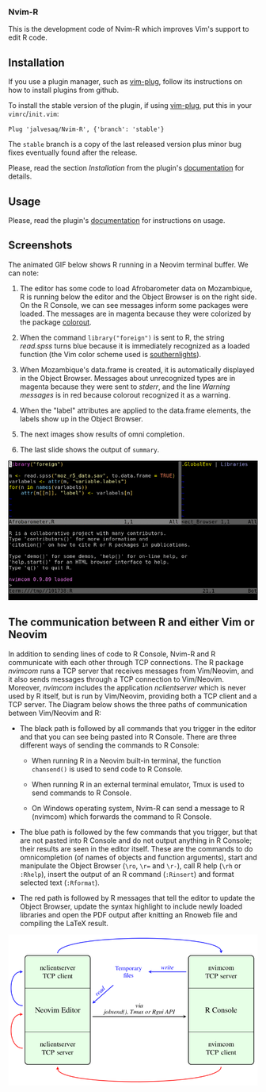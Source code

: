 ### Nvim-R

This is the development code of Nvim-R which improves Vim's support to edit
R code.

## Installation

If you use a plugin manager, such as [vim-plug], follow its instructions on
how to install plugins from github.

To install the stable version of the plugin, if using [vim-plug], put this in
your `vimrc`/`init.vim`:

```
Plug 'jalvesaq/Nvim-R', {'branch': 'stable'}
```

The `stable` branch is a copy of the last released version plus minor bug
fixes eventually found after the release.

Please, read the section *Installation* from the plugin's
[documentation](https://raw.githubusercontent.com/jalvesaq/Nvim-R/master/doc/Nvim-R.txt)
for details.

## Usage

Please, read the plugin's
[documentation](https://raw.githubusercontent.com/jalvesaq/Nvim-R/master/doc/Nvim-R.txt)
for instructions on usage.


## Screenshots

The animated GIF below shows R running in a Neovim terminal buffer. We can note:

   1. The editor has some code to load Afrobarometer data on Mozambique, R is
      running below the editor and the Object Browser is on the right side. On
      the R Console, we can see messages inform some packages were loaded. The
      messages are in magenta because they were colorized by the package
      [colorout].

   2. When the command `library("foreign")` is sent to R, the string *read.spss*
      turns blue because it is immediately recognized as a loaded function
      (the Vim color scheme used is [southernlights]).

   3. When Mozambique's data.frame is created, it is automatically displayed
      in the Object Browser. Messages about unrecognized types are in magenta
      because they were sent to *stderr*, and the line *Warning messages* is in
      red because colorout recognized it as a warning.

   4. When the "label" attributes are applied to the data.frame elements, the
      labels show up in the Object Browser.

   5. The next images show results of omni completion.

   6. The last slide shows the output of `summary`.

![Nvim-R screenshots](https://raw.githubusercontent.com/jalvesaq/Nvim-R/master/Nvim-R.gif "Nvim-R screenshots")

## The communication between R and either Vim or Neovim

In addition to sending lines of code to R Console, Nvim-R and R communicate
with each other through TCP connections. The R package *nvimcom* runs a TCP
server that receives messages from Vim/Neovim, and it also sends messages
through a TCP connection to Vim/Neovim. Moreover, *nvimcom* includes the
application *nclientserver* which is never used by R itself, but is run by
Vim/Neovim, providing both a TCP client and a TCP server. The Diagram below
shows the three paths of communication between Vim/Neovim and R:

  - The black path is followed by all commands that you trigger in the editor
    and that you can see being pasted into R Console. There are three
    different ways of sending the commands to R Console:

     - When running R in a Neovim built-in terminal, the function `chansend()`
       is used to send code to R Console.

     - When running R in an external terminal emulator, Tmux is used to send
       commands to R Console.

     - On Windows operating system, Nvim-R can send a message to R (nvimcom)
       which forwards the command to R Console.

  - The blue path is followed by the few commands that you trigger, but that
    are not pasted into R Console and do not output anything in R Console;
    their results are seen in the editor itself. These are the commands to do
    omnicompletion (of names of objects and function arguments), start and
    manipulate the Object Browser (`\ro`, `\r=` and `\r-`), call R help (`\rh`
    or `:Rhelp`), insert the output of an R command (`:Rinsert`) and format
    selected text (`:Rformat`).

  - The red path is followed by R messages that tell the editor to update the
    Object Browser, update the syntax highlight to include newly loaded
    libraries and open the PDF output after knitting an Rnoweb file and
    compiling the LaTeX result.


![Neovim-R communication](https://raw.githubusercontent.com/jalvesaq/Nvim-R/master/nvimrcom.png "Neovim-R communication")

[vim-plug]: https://github.com/junegunn/vim-plug
[Neovim]: https://github.com/neovim/neovim
[southernlights]: https://github.com/jalvesaq/southernlights
[colorout]: https://github.com/jalvesaq/colorout
